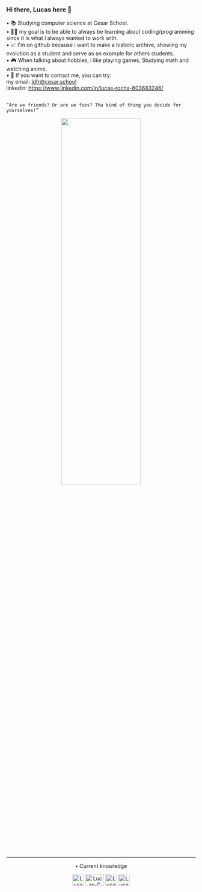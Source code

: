 ### Hi there, Lucas here 👋

• 📚    Studying computer science at Cesar School.                                                                                                                                          
• 👨‍💻  my goal is to be able to always be learning about coding/programming since it is what i always wanted to work with.                      
• 📈 I'm on github because i want to make a historic archive, showing my evolution as a student and serve as an example for others students.        
• 🎮 When talking about hobbies, i like playing games, Studying math and watching anime.                                                        
• 💬 If you want to contact me, you can try: <br>
  my email: ldfr@cesar.school <br>
  linkedin: https://www.linkedin.com/in/lucas-rocha-603683246/

  ##
    
    “Are we friends? Or are we foes? Tha kind of thing you decide for yourselves!”
 
    
  <div align="center"><img width = 65% height = 50% src = "https://staticg.sportskeeda.com/editor/2022/07/519fa-16586727111936-1920.jpg"><div/>

--------------------------------------------------------------------------------------------------

• Current knowledge
<div style = "display inline_block">
  <img align = "center" alt = "Lucas-Python" height = "30" widh = "40" src = "https://img.shields.io/badge/Python-3776AB?style=for-the-badge&logo=python&logoColor=white">
 <img align = "center" alt = "Lucas-C" height = "30" width = "50" src = "https://img.shields.io/badge/c-%2300599C.svg?style=for-the-badge&logo=c&logoColor=white">
 <img align = "center" alt = "Lucas-Windows" height = "30" widh = "40" src = "https://img.shields.io/badge/Windows-0078D6?style=for-the-badge&logo=windows&logoColor=white">
 <img align = "center" alt = "Lucas-Vscode" height = "30" widh = "40" src = "https://camo.githubusercontent.com/a0484e6383e852e622da1e934b7724921ab9b69d69246d90f899424b01f6deb1/68747470733a2f2f696d672e736869656c64732e696f2f62616467652f56697375616c25323053747564696f253230436f64652d3030373864372e7376673f7374796c653d666f722d7468652d6261646765266c6f676f3d76697375616c2d73747564696f2d636f6465266c6f676f436f6c6f723d7768697465">
   </div> 

